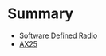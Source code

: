 # Summary

* [Software Defined Radio](documentation/SoftwareDefinedRadio.md)
* [AX25](documentation/Ax25.md)

